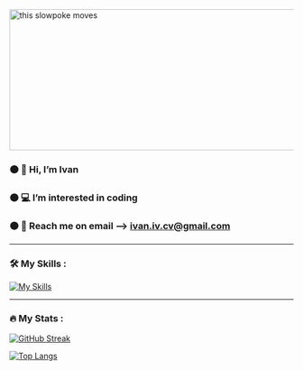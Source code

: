 

<img src="https://media.tenor.com/GVk4jB2u_i8AAAAd/coding.gif" alt="this slowpoke moves"  width="1200" height="250" alt="404 image"/>



### 🟠 👋 Hi, I’m Ivan
### 🟠 💻 I’m interested in coding 
### 🟠 📧 Reach me on email --> <a href="mailto:ivan.iv.cv@gmail.com">ivan.iv.cv@gmail.com</a>

<hr />

### :hammer_and_wrench: My Skills :

[![My Skills](https://skillicons.dev/icons?i=py,html,css,mysql,js,vscode)](https://skillicons.dev)

<hr />

### :fire: My Stats :

[![GitHub Streak](http://github-readme-streak-stats.herokuapp.com?user=1van101&layout=compact)](https://github.com/1van101?tab=repositories)

[![Top Langs](https://github-readme-stats.vercel.app/api/top-langs/?username=1van101)](https://github.com/1van101?tab=repositories)

